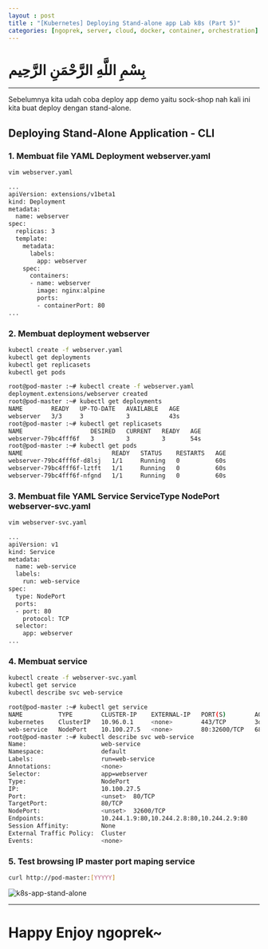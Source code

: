 ```yaml
---
layout : post
title : "[Kubernetes] Deploying Stand-alone app Lab k8s (Part 5)"
categories: [ngoprek, server, cloud, docker, container, orchestration]
---
```

# بِسْمِ اللَّهِ الرَّحْمَنِ الرَّحِيم
---

Sebelumnya kita udah coba deploy app demo yaitu sock-shop nah kali ini kita buat deploy dengan stand-alone.

## Deploying Stand-Alone Application - CLI #####


### 1. Membuat file YAML Deployment webserver.yaml
```BASH
vim webserver.yaml

...
apiVersion: extensions/v1beta1
kind: Deployment
metadata:
  name: webserver
spec:
  replicas: 3
  template:
    metadata:
      labels:
        app: webserver
    spec:
      containers:
      - name: webserver
        image: nginx:alpine
        ports:
        - containerPort: 80
...
```

### 2. Membuat deployment webserver
```BASH
kubectl create -f webserver.yaml
kubectl get deployments
kubectl get replicasets
kubectl get pods
```
```BASH
root@pod-master :~# kubectl create -f webserver.yaml 
deployment.extensions/webserver created
root@pod-master :~# kubectl get deployments
NAME        READY   UP-TO-DATE   AVAILABLE   AGE
webserver   3/3     3            3           43s
root@pod-master :~# kubectl get replicasets
NAME                   DESIRED   CURRENT   READY   AGE
webserver-79bc4fff6f   3         3         3       54s
root@pod-master :~# kubectl get pods
NAME                         READY   STATUS    RESTARTS   AGE
webserver-79bc4fff6f-d8lsj   1/1     Running   0          60s
webserver-79bc4fff6f-lztft   1/1     Running   0          60s
webserver-79bc4fff6f-nfgnd   1/1     Running   0          60s
```

### 3. Membuat file YAML Service ServiceType NodePort webserver-svc.yaml
```BASH
vim webserver-svc.yaml

...
apiVersion: v1
kind: Service
metadata:
  name: web-service
  labels:
    run: web-service
spec:
  type: NodePort
  ports:
  - port: 80
    protocol: TCP
  selector:
    app: webserver 
...
```

### 4. Membuat service
```BASH
kubectl create -f webserver-svc.yaml
kubectl get service
kubectl describe svc web-service
```

```BASH
root@pod-master :~# kubectl get service
NAME          TYPE        CLUSTER-IP    EXTERNAL-IP   PORT(S)        AGE
kubernetes    ClusterIP   10.96.0.1     <none>        443/TCP        3d2h
web-service   NodePort    10.100.27.5   <none>        80:32600/TCP   68s
root@pod-master :~# kubectl describe svc web-service
Name:                     web-service
Namespace:                default
Labels:                   run=web-service
Annotations:              <none>
Selector:                 app=webserver
Type:                     NodePort
IP:                       10.100.27.5
Port:                     <unset>  80/TCP
TargetPort:               80/TCP
NodePort:                 <unset>  32600/TCP
Endpoints:                10.244.1.9:80,10.244.2.8:80,10.244.2.9:80
Session Affinity:         None
External Traffic Policy:  Cluster
Events:                   <none>
```

### 5. Test browsing IP master port maping service
```BASH
curl http://pod-master:[YYYYY]
```
![k8s-app-stand-alone](https://raw.githubusercontent.com/ammarun11/ammarun11.github.io/master/static/img/_posts/k8s-app-stand-alone.png)

---
# Happy Enjoy ngoprek~
